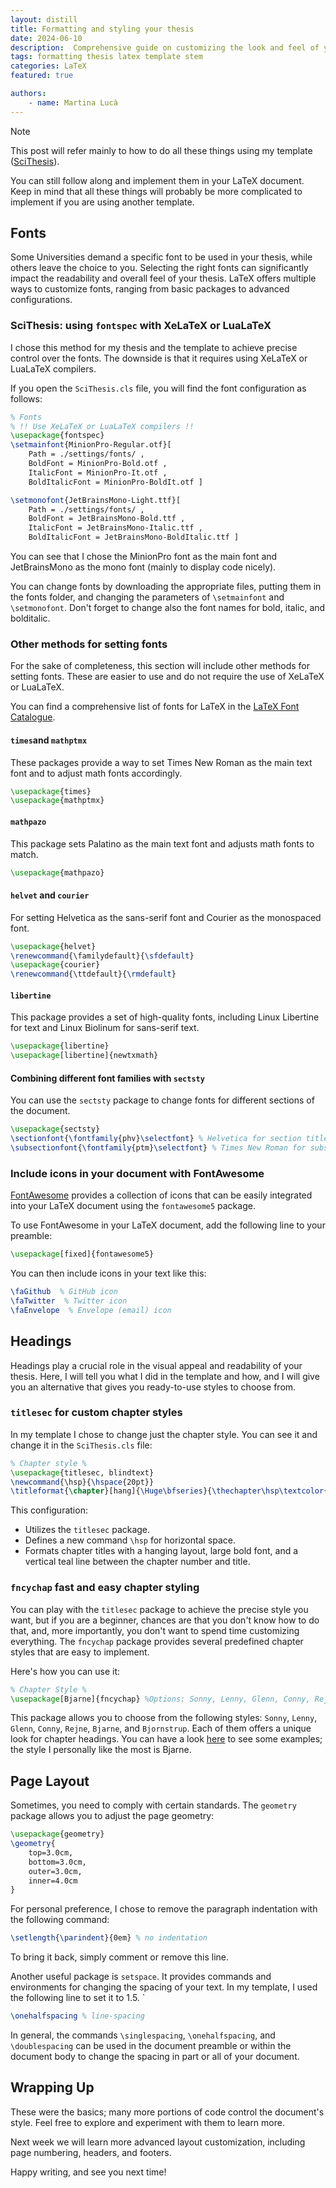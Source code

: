 ```yaml
---
layout: distill
title: Formatting and styling your thesis
date: 2024-06-10
description:  Comprehensive guide on customizing the look and feel of your thesis, including fonts, headings, page layout, and margins. Present your work professionally and meet institutional formatting requirements!
tags: formatting thesis latex template stem
categories: LaTeX
featured: true

authors:
​    - name: Martina Lucà
---
```


<div class="alert alert-note">
    <div class="title">
        <span>Note</span>
        <span><i class="fa-regular fa-note-sticky"></i></span>
    </div>
    <p>
    	This post will refer mainly to how to do all these things using my template (<a href="https://github.com/martiluca/SciThesis">SciThesis</a>).
    </p>
    <p>
    	You can still follow along and implement them in your LaTeX document. Keep in mind that all these things will probably be more complicated to implement if you are using another template.
    </p>
</div>

## Fonts

Some Universities demand a specific font to be used in your thesis, while others leave the choice to you.  Selecting the right fonts can significantly impact the readability and overall feel of your thesis. LaTeX offers multiple ways to customize fonts, ranging from basic packages to advanced configurations.

### SciThesis: using `fontspec` with XeLaTeX or LuaLaTeX

I chose this method for my thesis and the template to achieve precise control over the fonts. The downside is that it requires using XeLaTeX or LuaLaTeX compilers. 

If you open the `SciThesis.cls` file, you will find the font configuration as follows:

```latex
% Fonts 
% !! Use XeLaTeX or LuaLaTeX compilers !!
\usepackage{fontspec}
\setmainfont{MinionPro-Regular.otf}[
    Path = ./settings/fonts/ ,
    BoldFont = MinionPro-Bold.otf ,
    ItalicFont = MinionPro-It.otf ,
    BoldItalicFont = MinionPro-BoldIt.otf ]

\setmonofont{JetBrainsMono-Light.ttf}[
    Path = ./settings/fonts/ ,
    BoldFont = JetBrainsMono-Bold.ttf ,
    ItalicFont = JetBrainsMono-Italic.ttf ,
    BoldItalicFont = JetBrainsMono-BoldItalic.ttf ]
```

You can see that I chose the MinionPro font as the main font and JetBrainsMono as the mono font (mainly to display code nicely). 

You can change fonts by downloading the appropriate files, putting them in the fonts folder, and changing the parameters of `\setmainfont` and `\setmonofont`. Don't forget to change also the font names for bold, italic, and bolditalic. 

### Other methods for setting fonts

For the sake of completeness, this section will include other methods for setting fonts. These are easier to use and do not require the use of XeLaTeX or LuaLaTeX.

You can find a comprehensive list of fonts for LaTeX in the [LaTeX Font Catalogue](https://tug.org/FontCatalogue/).

#### `times`and `mathptmx`

These packages provide a way to set Times New Roman as the main text font and to adjust math fonts accordingly.

```latex
\usepackage{times}
\usepackage{mathptmx}
```

#### `mathpazo` 

This package sets Palatino as the main text font and adjusts math fonts to match.

```latex
\usepackage{mathpazo}
```

####  `helvet` and `courier`

For setting Helvetica as the sans-serif font and Courier as the monospaced font.

```latex
\usepackage{helvet}
\renewcommand{\familydefault}{\sfdefault}
\usepackage{courier}
\renewcommand{\ttdefault}{\rmdefault}
```

####  `libertine`

This package provides a set of high-quality fonts, including Linux Libertine for text and Linux Biolinum for sans-serif text.

```latex
\usepackage{libertine}
\usepackage[libertine]{newtxmath}
```

#### Combining different font families with `sectsty`

You can use the `sectsty` package to change fonts for different sections of the document.

```latex
\usepackage{sectsty}
\sectionfont{\fontfamily{phv}\selectfont} % Helvetica for section titles
\subsectionfont{\fontfamily{ptm}\selectfont} % Times New Roman for subsections
```

### Include icons in your document with FontAwesome

[FontAwesome](https://fontawesome.com/) provides a collection of icons that can be easily integrated into your LaTeX document using the `fontawesome5` package. 

To use FontAwesome in your LaTeX document, add the following line to your preamble:

```latex
\usepackage[fixed]{fontawesome5}
```

You can then include icons in your text like this:

```latex
\faGithub  % GitHub icon
\faTwitter  % Twitter icon
\faEnvelope  % Envelope (email) icon
```

## Headings

Headings play a crucial role in the visual appeal and readability of your thesis. Here, I will tell you what I did in the template and how, and I will give you an alternative that gives you ready-to-use styles to choose from.

###  `titlesec` for custom chapter styles

In my template I chose to change just the chapter style. You can see it and change it in the `SciThesis.cls`  file:

```latex
% Chapter style %
\usepackage{titlesec, blindtext}
\newcommand{\hsp}{\hspace{20pt}}
\titleformat{\chapter}[hang]{\Huge\bfseries}{\thechapter\hsp\textcolor{teal!40!white}{$\vert$}\hsp}{0pt}{\Huge\bfseries}
```

This configuration:

- Utilizes the `titlesec` package.
- Defines a new command `\hsp` for horizontal space.
- Formats chapter titles with a hanging layout, large bold font, and a vertical teal line between the chapter number and title.

### `fncychap` fast and easy chapter styling

You can play with the `titlesec` package to achieve the precise style you want, but if you are a beginner, chances are that you don't know how to do that, and, more importantly, you don't want to spend time customizing everything. The `fncychap` package provides several predefined chapter styles that are easy to implement. 

Here's how you can use it:

```latex
% Chapter Style %
\usepackage[Bjarne]{fncychap} %Options: Sonny, Lenny, Glenn, Conny, Rejne, Bjarne, Bjornstrup
```

This package allows you to choose from the following styles: `Sonny`, `Lenny`, `Glenn`, `Conny`, `Rejne`, `Bjarne`, and `Bjornstrup`. Each of them offers a unique look for chapter headings. You can have a look [here](https://ctan.org/pkg/fncychap) to see some examples; the style I personally like the most is Bjarne.

## Page Layout

Sometimes, you need to comply with certain standards. The `geometry `package allows you to adjust the page geometry:

```latex
\usepackage{geometry}
\geometry{
    top=3.0cm,
    bottom=3.0cm,
    outer=3.0cm,
    inner=4.0cm
}
```

For personal preference, I chose to remove the paragraph indentation with the following command:

```latex
\setlength{\parindent}{0em} % no indentation
```

To bring it back, simply comment or remove this line.

Another useful package is `setspace`. It provides commands and environments for changing the spacing of your text. In my template, I used the following line to set it to 1.5.
`
```latex
\onehalfspacing % line-spacing
```

In general, the commands `\singlespacing`, `\onehalfspacing`, and `\doublespacing` can be used in the document preamble or within the document body to change the spacing in part or all of your document.

## Wrapping Up

These were the basics; many more portions of code control the document's style. Feel free to explore and experiment with them to learn more.

Next week we will learn more advanced layout customization, including page numbering, headers, and footers.

Happy writing, and see you next time!
